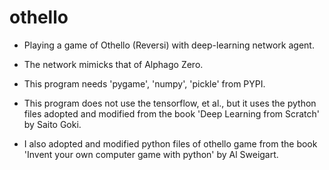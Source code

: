 # othello

- Playing a game of Othello (Reversi) with deep-learning network agent.
- The network mimicks that of Alphago Zero.

- This program needs 'pygame', 'numpy', 'pickle' from PYPI.

- This program does not use the tensorflow, et al., but it uses the python files adopted and modified from the book 'Deep Learning from Scratch' by Saito Goki.
- I also adopted and modified python files of othello game from the book 'Invent your own computer game with python' by Al Sweigart.

